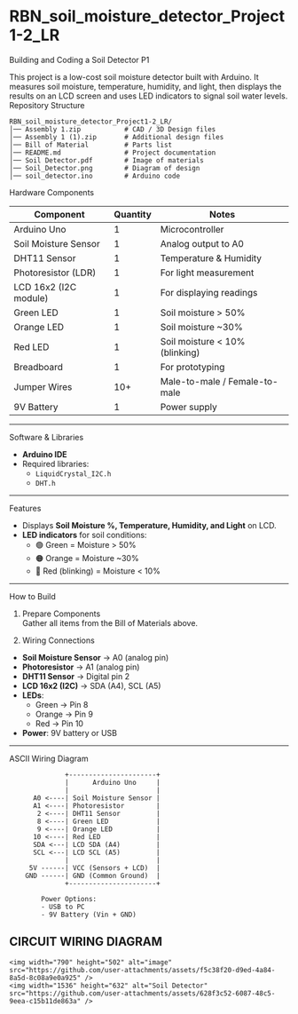 # RBN_soil_moisture_detector_Project1-2_LR
Building and Coding a Soil Detector P1

This project is a low-cost soil moisture detector built with Arduino. It measures soil moisture, temperature, humidity, and light, then displays the results on an LCD screen and uses LED indicators to signal soil water levels.  
 Repository Structure

```
RBN_soil_moisture_detector_Project1-2_LR/
│── Assembly 1.zip           # CAD / 3D Design files
│── Assembly 1 (1).zip       # Additional design files
│── Bill of Material         # Parts list
│── README.md                # Project documentation
│── Soil Detector.pdf        # Image of materials
│── Soil_Detector.png        # Diagram of design
│── soil_detector.ino        # Arduino code
```
Hardware Components

| Component              | Quantity | Notes                                  |
|------------------------|----------|----------------------------------------|
| Arduino Uno            | 1        | Microcontroller                        |
| Soil Moisture Sensor   | 1        | Analog output to A0                    |
| DHT11 Sensor           | 1        | Temperature & Humidity                 |
| Photoresistor (LDR)    | 1        | For light measurement                  |
| LCD 16x2 (I2C module)  | 1        | For displaying readings                |
| Green LED              | 1        | Soil moisture > 50%                    |
| Orange LED             | 1        | Soil moisture ~30%                     |
| Red LED                | 1        | Soil moisture < 10% (blinking)         |
| Breadboard             | 1        | For prototyping                        |
| Jumper Wires           | 10+      | Male-to-male / Female-to-male          |
| 9V Battery             | 1        | Power supply                           |

---
Software & Libraries

- **Arduino IDE**  
- Required libraries:  
  - `LiquidCrystal_I2C.h`  
  - `DHT.h`  

---
Features

- Displays **Soil Moisture %, Temperature, Humidity, and Light** on LCD.  
- **LED indicators** for soil conditions:  
  - 🟢 Green = Moisture > 50%  
  - 🟠 Orange = Moisture ~30%  
  - 🔴 Red (blinking) = Moisture < 10%  

---
How to Build  

1. Prepare Components  
Gather all items from the Bill of Materials above.  

2. Wiring Connections  

- **Soil Moisture Sensor** → A0 (analog pin)  
- **Photoresistor** → A1 (analog pin)  
- **DHT11 Sensor** → Digital pin 2  
- **LCD 16x2 (I2C)** → SDA (A4), SCL (A5)  
- **LEDs**:  
  - Green → Pin 8  
  - Orange → Pin 9  
  - Red → Pin 10  
- **Power**: 9V battery or USB  

---
ASCII Wiring Diagram  

```
              +----------------------+
              |      Arduino Uno     |
              |                      |
      A0 <----| Soil Moisture Sensor |
      A1 <----| Photoresistor        |
       2 <----| DHT11 Sensor         |
       8 <----| Green LED            |
       9 <----| Orange LED           |
      10 <----| Red LED              |
      SDA <---| LCD SDA (A4)         |
      SCL <---| LCD SCL (A5)         |
              |                      |
     5V ------| VCC (Sensors + LCD)  |
    GND ------| GND (Common Ground)  |
              +----------------------+

        Power Options:
        - USB to PC
        - 9V Battery (Vin + GND)
```
## CIRCUIT WIRING DIAGRAM
```
<img width="790" height="502" alt="image" src="https://github.com/user-attachments/assets/f5c38f20-d9ed-4a84-8a5d-8c08a9e0a925" />
<img width="1536" height="632" alt="Soil Detector" src="https://github.com/user-attachments/assets/628f3c52-6087-48c5-9eea-c15b11de863a" /> 




